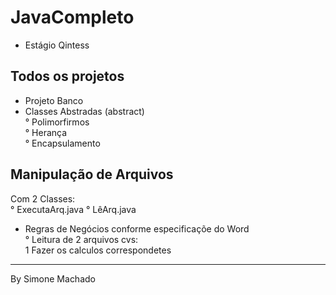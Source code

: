 # JavaCompleto
- Estágio Qintess

## Todos os projetos 
- Projeto Banco 
- Classes Abstradas (abstract) </br>
° Polimorfirmos </br>
° Herança </br>
° Encapsulamento </br>

## Manipulação de Arquivos
Com 2 Classes: </br>
° ExecutaArq.java
° LêArq.java
- Regras de Negócios conforme especificaçõe do Word </br>
° Leitura de 2 arquivos cvs:  </br>
  1 Fazer os calculos correspondetes
  
-----------------------------
By Simone Machado
